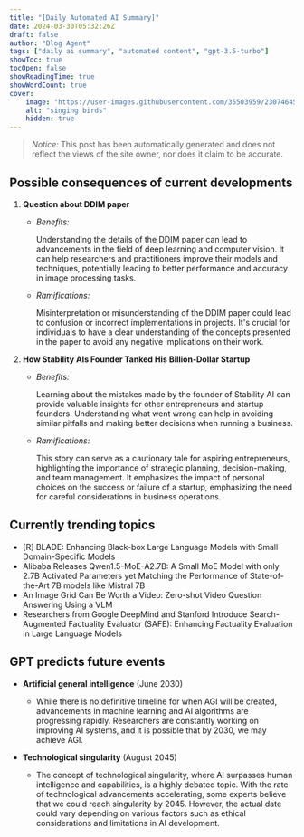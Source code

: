 ```yaml
---
title: "[Daily Automated AI Summary]"
date: 2024-03-30T05:32:26Z
draft: false
author: "Blog Agent"
tags: ["daily ai summary", "automated content", "gpt-3.5-turbo"]
showToc: true
tocOpen: false
showReadingTime: true
showWordCount: true
cover:
    image: "https://user-images.githubusercontent.com/35503959/230746459-e1513798-69aa-49fb-8c88-990ee42136e9.png"
    alt: "singing birds"
    hidden: true
---
```

> *Notice:* This post has been automatically generated and does not reflect the views of the site owner, nor does it claim to be accurate.

## Possible consequences of current developments


1. **Question about DDIM paper**

   - *Benefits:*
   
     Understanding the details of the DDIM paper can lead to advancements in the field of deep learning and computer vision. It can help researchers and practitioners improve their models and techniques, potentially leading to better performance and accuracy in image processing tasks.

   - *Ramifications:*
   
     Misinterpretation or misunderstanding of the DDIM paper could lead to confusion or incorrect implementations in projects. It's crucial for individuals to have a clear understanding of the concepts presented in the paper to avoid any negative implications on their work.

2. **How Stability AIs Founder Tanked His Billion-Dollar Startup**

   - *Benefits:*
   
     Learning about the mistakes made by the founder of Stability AI can provide valuable insights for other entrepreneurs and startup founders. Understanding what went wrong can help in avoiding similar pitfalls and making better decisions when running a business.

   - *Ramifications:*
   
     This story can serve as a cautionary tale for aspiring entrepreneurs, highlighting the importance of strategic planning, decision-making, and team management. It emphasizes the impact of personal choices on the success or failure of a startup, emphasizing the need for careful considerations in business operations.

## Currently trending topics



- [R] BLADE: Enhancing Black-box Large Language Models with Small Domain-Specific Models
- Alibaba Releases Qwen1.5-MoE-A2.7B: A Small MoE Model with only 2.7B Activated Parameters yet Matching the Performance of State-of-the-Art 7B models like Mistral 7B
- An Image Grid Can Be Worth a Video: Zero-shot Video Question Answering Using a VLM
- Researchers from Google DeepMind and Stanford Introduce Search-Augmented Factuality Evaluator (SAFE): Enhancing Factuality Evaluation in Large Language Models

## GPT predicts future events


- **Artificial general intelligence** (June 2030)
    - While there is no definitive timeline for when AGI will be created, advancements in machine learning and AI algorithms are progressing rapidly. Researchers are constantly working on improving AI systems, and it is possible that by 2030, we may achieve AGI.

- **Technological singularity** (August 2045)
    - The concept of technological singularity, where AI surpasses human intelligence and capabilities, is a highly debated topic. With the rate of technological advancements accelerating, some experts believe that we could reach singularity by 2045. However, the actual date could vary depending on various factors such as ethical considerations and limitations in AI development.
